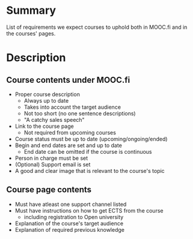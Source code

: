# Summary
[summary]: #summary

List of requirements we expect courses to uphold both in MOOC.fi and in the courses' pages.

# Description
[description]: #description

## Course contents under MOOC.fi

* Proper course description
  - Always up to date
  - Takes into account the target audience
  - Not too short (no one sentence descriptions)
  - "A catchy sales speech"
* Link to the course page
  - Not required from upcoming courses
* Course status must be up to date (upcoming/ongoing/ended)
* Begin and end dates are set and up to date
  - End date can be omitted if the course is continuous
* Person in charge must be set
* (Optional) Support email is set
* A good and clear image that is relevant to the course's topic


## Course page contents

* Must have atleast one support channel listed
* Must have instructions on how to get ECTS from the course
  - including registration to Open university
* Explanation of the course's target audience
* Explanation of required previous knowledge
